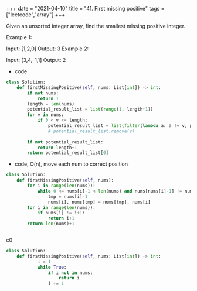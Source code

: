 
+++ 
date = "2021-04-10"
title = "41. First missing positive"
tags = ["leetcode","array"]
+++



Given an unsorted integer array, find the smallest missing positive integer.

Example 1:

Input: [1,2,0]
Output: 3
Example 2:

Input: [3,4,-1,1]
Output: 2

- code
```py
class Solution:
    def firstMissingPositive(self, nums: List[int]) -> int:
        if not nums:
            return 1
        length = len(nums)
        potential_result_list = list(range(1, length+1))
        for v in nums:
            if 0 < v <= length:
                potential_result_list = list(filter(lambda a: a != v, potential_result_list))
                # potential_result_list.remove(v) 
        
        if not potential_result_list:
            return length+1
        return potential_result_list[0]

```
- code, O(n), move each num to correct position
```py
class Solution:
    def firstMissingPositive(self, nums):
        for i in range(len(nums)):
            while 0 <= nums[i]-1 < len(nums) and nums[nums[i]-1] != nums[i]:
                tmp = nums[i]-1
                nums[i], nums[tmp] = nums[tmp], nums[i]
        for i in range(len(nums)):
            if nums[i] != i+1:
                return i+1
        return len(nums)+1



```
c0
```py
class Solution:
    def firstMissingPositive(self, nums: List[int]) -> int:
            i = 1
            while True:
                if i not in nums:
                    return i
                i += 1
```
